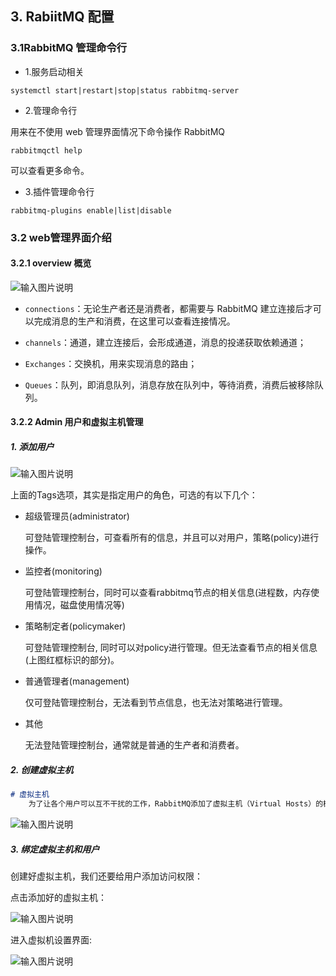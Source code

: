 ## 3. RabiitMQ 配置

### 3.1RabbitMQ 管理命令行

+ 1.服务启动相关

```
systemctl start|restart|stop|status rabbitmq-server
```



	

+ 2.管理命令行  

用来在不使用 web 管理界面情况下命令操作 RabbitMQ

```
rabbitmqctl help 
```
	
可以查看更多命令。
 

+ 3.插件管理命令行
	
```
rabbitmq-plugins enable|list|disable 
```


### 3.2 web管理界面介绍

#### 3.2.1 overview 概览

![输入图片说明](https://images.gitee.com/uploads/images/2021/1027/180225_3900cd5a_426516.png "屏幕截图.png")

- `connections`：无论生产者还是消费者，都需要与 RabbitMQ 建立连接后才可以完成消息的生产和消费，在这里可以查看连接情况。

- `channels`：通道，建立连接后，会形成通道，消息的投递获取依赖通道；

- `Exchanges`：交换机，用来实现消息的路由；

- `Queues`：队列，即消息队列，消息存放在队列中，等待消费，消费后被移除队列。

#### 3.2.2 Admin 用户和虚拟主机管理

##### 1. 添加用户

![输入图片说明](https://images.gitee.com/uploads/images/2021/1027/180317_b6a21b1f_426516.png "屏幕截图.png")

上面的Tags选项，其实是指定用户的角色，可选的有以下几个：

- 超级管理员(administrator)

  可登陆管理控制台，可查看所有的信息，并且可以对用户，策略(policy)进行操作。

- 监控者(monitoring)

  可登陆管理控制台，同时可以查看rabbitmq节点的相关信息(进程数，内存使用情况，磁盘使用情况等)

- 策略制定者(policymaker)

  可登陆管理控制台, 同时可以对policy进行管理。但无法查看节点的相关信息(上图红框标识的部分)。

- 普通管理者(management)

  仅可登陆管理控制台，无法看到节点信息，也无法对策略进行管理。

- 其他

  无法登陆管理控制台，通常就是普通的生产者和消费者。

##### 2. 创建虚拟主机

```markdown
# 虚拟主机
	为了让各个用户可以互不干扰的工作，RabbitMQ添加了虚拟主机（Virtual Hosts）的概念。其实就是一个独立的访问路径，不同用户使用不同路径，各自有自己的队列、交换机，互相不会影响。
```

![输入图片说明](https://images.gitee.com/uploads/images/2021/1027/180346_e57a8de8_426516.png "屏幕截图.png")

##### 3. 绑定虚拟主机和用户

创建好虚拟主机，我们还要给用户添加访问权限：

点击添加好的虚拟主机：

![输入图片说明](https://images.gitee.com/uploads/images/2021/1027/180401_c1ccc36e_426516.png "屏幕截图.png")

进入虚拟机设置界面:

![输入图片说明](https://images.gitee.com/uploads/images/2021/1027/180414_bcb603c3_426516.png "屏幕截图.png")